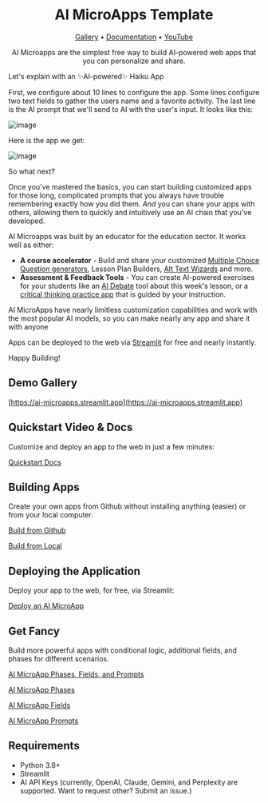 <h1 align="center">AI MicroApps Template</h1>

<p align="center">
  <a href="https://ai-microapps.streamlit.app">Gallery</a> &bull; <a href="https://github.com/jswope00/AI-MicroApps-Docs">Documentation</a> &bull; <a href="https://www.youtube.com/@johnswope8421">YouTube</a>
</p>

<p align="center">
  AI Microapps are the simplest free way to build AI-powered web apps that you can personalize and share. 
</p>

<p>Let's explain with an ✨AI-powered✨ Haiku App</p>

<p>First, we configure about 10 lines to configure the app. Some lines configure two text fields to gather the users name and a favorite activity. The last line is the AI prompt that we'll send to AI with the user's input. It looks like this:</p>

![image](https://github.com/user-attachments/assets/12c0f1e5-819c-4d6e-8587-4d66c3ba5a8b)

<p>Here is the app we get:</p>

![image](https://jswope00.github.io/AI-MicroApps-Docs/img/hello_world_app.gif)

<p>So what next?</p>
<p>Once you've mastered the basics, you can start building customized apps for those long, complicated prompts that you always have trouble remembering exactly how you did them. <i>And</i> you can share your apps with others, allowing them to quickly and intuitively use an AI chain that you've developed. </p>
<p>AI Microapps was built by an educator for the education sector. It works well as either:</p>
   <ul>
      <li><strong>A course accelerator</strong> - Build and share your customized <a href="https://mcq-wizard.streamlit.app" target="_blank" alt="Multiple Choice Question Generator">Multiple Choice Question generators</a>, Lesson Plan Builders, <a href="https://alt-text.streamlit.app" target="_blank">Alt Text Wizards</a> and more. </li>
      <li><strong>Assessment &amp; Feedback Tools</strong> - You can create AI-powered exercises for your students like an <a href="https://ai-debate.streamlit.app" target="_blank">AI Debate</a> tool about this week's lesson, or a <a href="https://critical-thinking.streamlit.app" target="_blank">critical thinking practice app</a> that is guided by your instruction. </li>
   </ul>
<p>AI MicroApps have nearly limitless customization capabilities and work with the most popular AI models, so you can make nearly any app and share it with anyone</p>

<p>Apps can be deployed to the web via <a href="https://streamlit.io/" target="_blank" alt="Streamlit Hosting">Streamlit</a> for free and nearly instantly.</p>

<p>Happy Building!</p>

## Demo Gallery

[https://ai-microapps.streamlit.app](https://ai-microapps.streamlit.app)

## Quickstart Video & Docs

Customize and deploy an app to the web in just a few minutes:

[Quickstart Docs](https://jswope00.github.io/AI-MicroApps-Docs/quickstart/)

## Building Apps

Create your own apps from Github without installing anything (easier) or from your local computer. 

[Build from Github](https://jswope00.github.io/AI-MicroApps-Docs/build_online/)

[Build from Local](https://jswope00.github.io/AI-MicroApps-Docs/build_local/)

## Deploying the Application

Deploy your app to the web, for free, via Streamlit:

[Deploy an AI MicroApp](https://jswope00.github.io/AI-MicroApps-Docs/deploy/)

## Get Fancy

Build more powerful apps with conditional logic, additional fields, and phases for different scenarios.

[AI MicroApp Phases, Fields, and Prompts](https://jswope00.github.io/AI-MicroApps-Docs/concept_phases_fields_runs/)

[AI MicroApp Phases](https://jswope00.github.io/AI-MicroApps-Docs/reference_phases/)

[AI MicroApp Fields](https://jswope00.github.io/AI-MicroApps-Docs/reference_fields/)

[AI MicroApp Prompts](https://jswope00.github.io/AI-MicroApps-Docs/reference_prompts/)

## Requirements

- Python 3.8+
- Streamlit
- AI API Keys (currently, OpenAI, Claude, Gemini, and Perplexity are supported. Want to request other? Submit an issue.)
